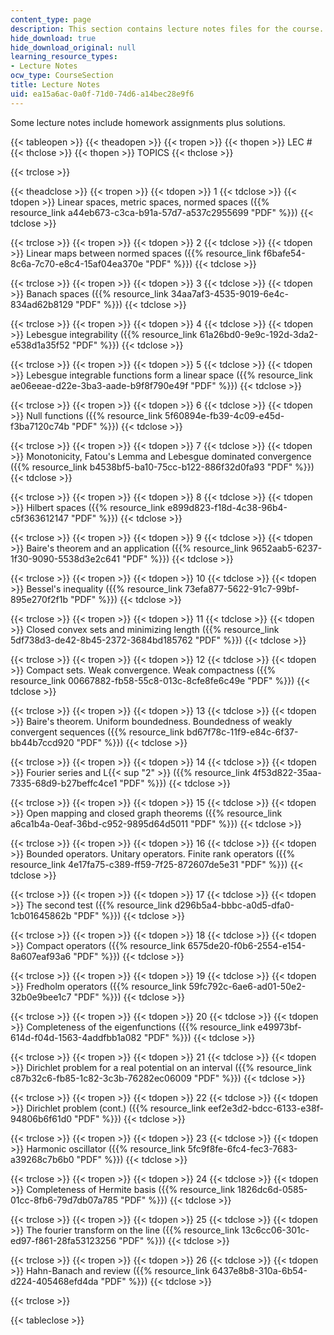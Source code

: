 ```yaml
---
content_type: page
description: This section contains lecture notes files for the course.
hide_download: true
hide_download_original: null
learning_resource_types:
- Lecture Notes
ocw_type: CourseSection
title: Lecture Notes
uid: ea15a6ac-0a0f-71d0-74d6-a14bec28e9f6
---
```


Some lecture notes include homework assignments plus solutions.

{{< tableopen >}}
{{< theadopen >}}
{{< tropen >}}
{{< thopen >}}
LEC #
{{< thclose >}}
{{< thopen >}}
TOPICS
{{< thclose >}}

{{< trclose >}}

{{< theadclose >}}
{{< tropen >}}
{{< tdopen >}}
1
{{< tdclose >}}
{{< tdopen >}}
Linear spaces, metric spaces, normed spaces ({{% resource_link a44eb673-c3ca-b91a-57d7-a537c2955699 "PDF" %}})
{{< tdclose >}}

{{< trclose >}}
{{< tropen >}}
{{< tdopen >}}
2
{{< tdclose >}}
{{< tdopen >}}
Linear maps between normed spaces ({{% resource_link f6bafe54-8c6a-7c70-e8c4-15af04ea370e "PDF" %}})
{{< tdclose >}}

{{< trclose >}}
{{< tropen >}}
{{< tdopen >}}
3
{{< tdclose >}}
{{< tdopen >}}
Banach spaces ({{% resource_link 34aa7af3-4535-9019-6e4c-834ad62b8129 "PDF" %}})
{{< tdclose >}}

{{< trclose >}}
{{< tropen >}}
{{< tdopen >}}
4
{{< tdclose >}}
{{< tdopen >}}
Lebesgue integrability ({{% resource_link 61a26bd0-9e9c-192d-3da2-e538d1a35f52 "PDF" %}})
{{< tdclose >}}

{{< trclose >}}
{{< tropen >}}
{{< tdopen >}}
5
{{< tdclose >}}
{{< tdopen >}}
Lebesgue integrable functions form a linear space ({{% resource_link ae06eeae-d22e-3ba3-aade-b9f8f790e49f "PDF" %}})
{{< tdclose >}}

{{< trclose >}}
{{< tropen >}}
{{< tdopen >}}
6
{{< tdclose >}}
{{< tdopen >}}
Null functions ({{% resource_link 5f60894e-fb39-4c09-e45d-f3ba7120c74b "PDF" %}})
{{< tdclose >}}

{{< trclose >}}
{{< tropen >}}
{{< tdopen >}}
7
{{< tdclose >}}
{{< tdopen >}}
Monotonicity, Fatou's Lemma and Lebesgue dominated convergence ({{% resource_link b4538bf5-ba10-75cc-b122-886f32d0fa93 "PDF" %}})
{{< tdclose >}}

{{< trclose >}}
{{< tropen >}}
{{< tdopen >}}
8
{{< tdclose >}}
{{< tdopen >}}
Hilbert spaces ({{% resource_link e899d823-f18d-4c38-96b4-c5f363612147 "PDF" %}})
{{< tdclose >}}

{{< trclose >}}
{{< tropen >}}
{{< tdopen >}}
9
{{< tdclose >}}
{{< tdopen >}}
Baire's theorem and an application ({{% resource_link 9652aab5-6237-1f30-9090-5538d3e2c641 "PDF" %}})
{{< tdclose >}}

{{< trclose >}}
{{< tropen >}}
{{< tdopen >}}
10
{{< tdclose >}}
{{< tdopen >}}
Bessel's inequality ({{% resource_link 73efa877-5622-91c7-99bf-895e270f2f1b "PDF" %}})
{{< tdclose >}}

{{< trclose >}}
{{< tropen >}}
{{< tdopen >}}
11
{{< tdclose >}}
{{< tdopen >}}
Closed convex sets and minimizing length ({{% resource_link 5df738d3-de42-8b45-2372-3684bd185762 "PDF" %}})
{{< tdclose >}}

{{< trclose >}}
{{< tropen >}}
{{< tdopen >}}
12
{{< tdclose >}}
{{< tdopen >}}
Compact sets. Weak convergence. Weak compactness ({{% resource_link 00667882-fb58-55c8-013c-8cfe8fe6c49e "PDF" %}})
{{< tdclose >}}

{{< trclose >}}
{{< tropen >}}
{{< tdopen >}}
13
{{< tdclose >}}
{{< tdopen >}}
Baire's theorem. Uniform boundedness. Boundedness of weakly convergent sequences ({{% resource_link bd67f78c-11f9-e84c-6f37-bb44b7ccd920 "PDF" %}})
{{< tdclose >}}

{{< trclose >}}
{{< tropen >}}
{{< tdopen >}}
14
{{< tdclose >}}
{{< tdopen >}}
Fourier series and L{{< sup "2" >}} ({{% resource_link 4f53d822-35aa-7335-68d9-b27beffc4ce1 "PDF" %}})
{{< tdclose >}}

{{< trclose >}}
{{< tropen >}}
{{< tdopen >}}
15
{{< tdclose >}}
{{< tdopen >}}
Open mapping and closed graph theorems ({{% resource_link a6ca1b4a-0eaf-36bd-c952-9895d64d5011 "PDF" %}})
{{< tdclose >}}

{{< trclose >}}
{{< tropen >}}
{{< tdopen >}}
16
{{< tdclose >}}
{{< tdopen >}}
Bounded operators. Unitary operators. Finite rank operators ({{% resource_link 4e17fa75-c389-ff59-7f25-872607de5e31 "PDF" %}})
{{< tdclose >}}

{{< trclose >}}
{{< tropen >}}
{{< tdopen >}}
17
{{< tdclose >}}
{{< tdopen >}}
The second test ({{% resource_link d296b5a4-bbbc-a0d5-dfa0-1cb01645862b "PDF" %}})
{{< tdclose >}}

{{< trclose >}}
{{< tropen >}}
{{< tdopen >}}
18
{{< tdclose >}}
{{< tdopen >}}
Compact operators ({{% resource_link 6575de20-f0b6-2554-e154-8a607eaf93a6 "PDF" %}})
{{< tdclose >}}

{{< trclose >}}
{{< tropen >}}
{{< tdopen >}}
19
{{< tdclose >}}
{{< tdopen >}}
Fredholm operators ({{% resource_link 59fc792c-6ae6-ad01-50e2-32b0e9bee1c7 "PDF" %}})
{{< tdclose >}}

{{< trclose >}}
{{< tropen >}}
{{< tdopen >}}
20
{{< tdclose >}}
{{< tdopen >}}
Completeness of the eigenfunctions ({{% resource_link e49973bf-614d-f04d-1563-4addfbb1a082 "PDF" %}})
{{< tdclose >}}

{{< trclose >}}
{{< tropen >}}
{{< tdopen >}}
21
{{< tdclose >}}
{{< tdopen >}}
Dirichlet problem for a real potential on an interval ({{% resource_link c87b32c6-fb85-1c82-3c3b-76282ec06009 "PDF" %}})
{{< tdclose >}}

{{< trclose >}}
{{< tropen >}}
{{< tdopen >}}
22
{{< tdclose >}}
{{< tdopen >}}
Dirichlet problem (cont.) ({{% resource_link eef2e3d2-bdcc-6133-e38f-94806b6f61d0 "PDF" %}})
{{< tdclose >}}

{{< trclose >}}
{{< tropen >}}
{{< tdopen >}}
23
{{< tdclose >}}
{{< tdopen >}}
Harmonic oscillator ({{% resource_link 5fc9f8fe-6fc4-fec3-7683-a39268c7b6b0 "PDF" %}})
{{< tdclose >}}

{{< trclose >}}
{{< tropen >}}
{{< tdopen >}}
24
{{< tdclose >}}
{{< tdopen >}}
Completeness of Hermite basis ({{% resource_link 1826dc6d-0585-01cc-8fb6-79d7db07a785 "PDF" %}})
{{< tdclose >}}

{{< trclose >}}
{{< tropen >}}
{{< tdopen >}}
25
{{< tdclose >}}
{{< tdopen >}}
The fourier transform on the line ({{% resource_link 13c6cc06-301c-ed97-f861-28fa53123256 "PDF" %}})
{{< tdclose >}}

{{< trclose >}}
{{< tropen >}}
{{< tdopen >}}
26
{{< tdclose >}}
{{< tdopen >}}
Hahn-Banach and review ({{% resource_link 6437e8b8-310a-6b54-d224-405468efd4da "PDF" %}})
{{< tdclose >}}

{{< trclose >}}

{{< tableclose >}}